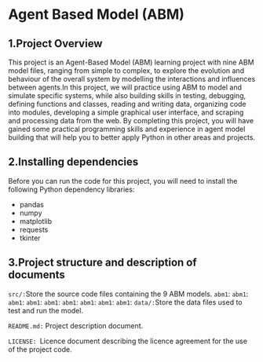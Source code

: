 # Agent Based Model (ABM)
## 1.Project Overview
This project is an Agent-Based Model (ABM) learning project with nine ABM model files, ranging from simple to complex, to explore the evolution and behaviour of the overall system by modelling the interactions and influences between agents.In this project, we will practice using ABM to model and simulate specific systems, while also building skills in testing, debugging, defining functions and classes, reading and writing data, organizing code into modules, developing a simple graphical user interface, and scraping and processing data from the web.
By completing this project, you will have gained some practical programming skills and experience in agent model building that will help you to better apply Python in other areas and projects.
## 2.Installing dependencies
Before you can run the code for this project, you will need to install the following Python dependency libraries:
- pandas
- numpy
- matplotlib
- requests
- tkinter
## 3.Project structure and description of documents
`src/:`Store the source code files containing the 9 ABM models.
  `abm1`:
  `abm1`:
  `abm1`:
  `abm1`:
  `abm1`:
  `abm1`:
  `abm1`:
  `abm1`:
  `abm1`:
`data/:`Store the data files used to test and run the model.

`README.md:` Project description document.

`LICENSE: `Licence document describing the licence agreement for the use of the project code.


